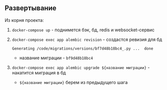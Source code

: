 ## Развертывание
Из корня проекта:

1. `docker-compose up` - поднимется бэк, бд, redis и websocket-сервис

2. `docker-compose exec app alembic revision` - создастся ревизия для бд

    `Generating /code/migrations/versions/bf7d48b18bc4_.py ...  done` 
    - название миграции - `bf9d48b18bc4`

3. `docker-compose exec app alembic upgrade ${название миграции}` - накатится миграция в бд

    - `${название миграции}` берем из предыдущего шага